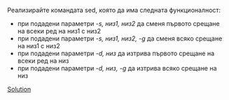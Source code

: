 Реализирайте командата sed, която да има следната функционалност:

* при подадени параметри *-s, низ1, низ2* да сменя първото срещане на всеки ред на низ1 с низ2
* при подадени параметри *-s, низ1, низ2, -g* да сменя всяко срещане на низ1 с низ2
* при подадени параметри *-d, низ* да изтрива първото срещане на всеки ред на низ
* при подадени параметри *-d, низ, -g* да изтрива всяко срещане на низ

[Solution](https://github.com/Svetlin12/Linux-Shell-and-C-files/blob/master/C/FMI/sed.c)
